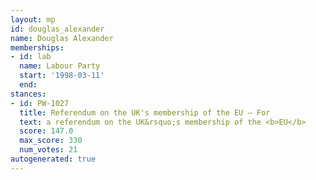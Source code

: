 ```yaml
---
layout: mp
id: douglas_alexander
name: Douglas Alexander
memberships:
- id: lab
  name: Labour Party
  start: '1998-03-11'
  end: 
stances:
- id: PW-1027
  title: Referendum on the UK's membership of the EU — For
  text: a referendum on the UK&rsquo;s membership of the <b>EU</b>
  score: 147.0
  max_score: 330
  num_votes: 21
autogenerated: true
---
```

